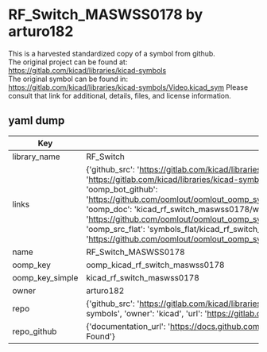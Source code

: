 # RF_Switch_MASWSS0178 by arturo182  
This is a harvested standardized copy of a symbol from github.  
The original project can be found at:  
https://gitlab.com/kicad/libraries/kicad-symbols  
The original symbol can be found in:
https://gitlab.com/kicad/libraries/kicad-symbols/Video.kicad_sym
Please consult that link for additional, details, files, and license information.  
## yaml dump  
| Key | Value |  
| --- | --- |  
| library_name | RF_Switch |  
| links | {'github_src': 'https://gitlab.com/kicad/libraries/kicad-symbols/Video.kicad_sym', 'github_src_repo': 'https://gitlab.com/kicad/libraries/kicad-symbols', 'oomp_bot': 'kicad_rf_switch_maswss0178/working', 'oomp_bot_github': 'https://github.com/oomlout/oomlout_oomp_symbol_bot/tree/main/kicad_rf_switch_maswss0178/working', 'oomp_doc': 'kicad_rf_switch_maswss0178/working', 'oomp_doc_github': 'https://github.com/oomlout/oomlout_oomp_symbol_doc/tree/main/kicad_rf_switch_maswss0178/working', 'oomp_src_flat': 'symbols_flat/kicad_rf_switch_maswss0178/working', 'oomp_src_flat_github': 'https://github.com/oomlout/oomlout_oomp_symbol_src/tree/main/kicad_rf_switch_maswss0178/working'} |  
| name | RF_Switch_MASWSS0178 |  
| oomp_key | oomp_kicad_rf_switch_maswss0178 |  
| oomp_key_simple | kicad_rf_switch_maswss0178 |  
| owner | arturo182 |  
| repo | {'github_src': 'https://gitlab.com/kicad/libraries/kicad-symbols/Video.kicad_sym', 'name': 'libraries/kicad-symbols', 'owner': 'kicad', 'url': 'https://gitlab.com/kicad/libraries/kicad-symbols'} |  
| repo_github | {'documentation_url': 'https://docs.github.com/rest/repos/repos#get-a-repository', 'message': 'Not Found'} |  

